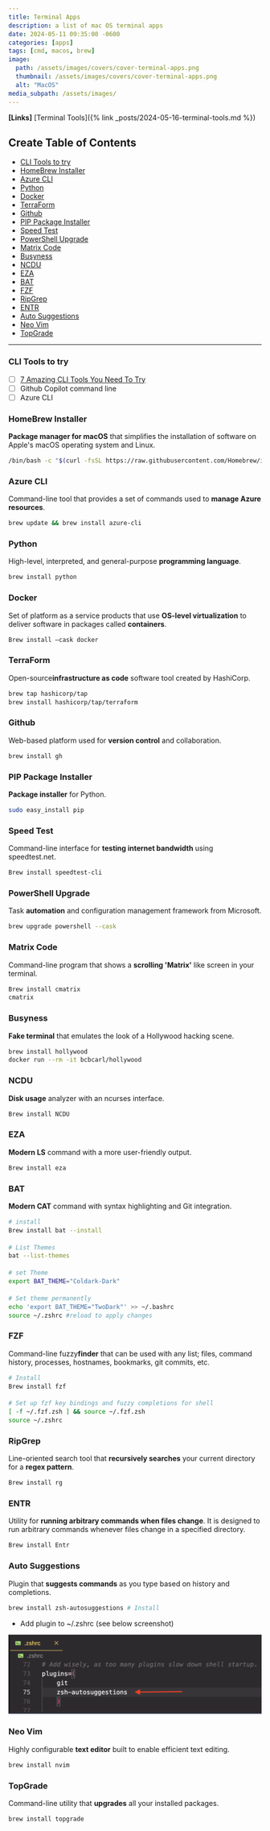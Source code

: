 ```yaml
---
title: Terminal Apps
description: a list of mac OS terminal apps
date: 2024-05-11 09:35:00 -0600
categories: [apps]
tags: [cmd, macos, brew]
image:
  path: /assets/images/covers/cover-terminal-apps.png
  thumbnail: /assets/images/covers/cover-terminal-apps.png
  alt: "MacOS"
media_subpath: /assets/images/
---
```


**[Links]**
[Terminal Tools]({% link _posts/2024-05-16-terminal-tools.md %})

## Create Table of Contents

- [CLI Tools to try](#cli-tools-to-try)
- [HomeBrew Installer](#homebrew-installer)
- [Azure CLI](#azure-cli)
- [Python](#python)
- [Docker](#docker)
- [TerraForm](#terraform)
- [Github](#github)
- [PIP Package Installer](#pip-package-installer)
- [Speed Test](#speed-test)
- [PowerShell Upgrade](#powershell-upgrade)
- [Matrix Code](#matrix-code)
- [Busyness](#busyness)
- [NCDU](#ncdu)
- [EZA](#eza)
- [BAT](#bat)
- [FZF](#fzf)
- [RipGrep](#ripgrep)
- [ENTR](#entr)
- [Auto Suggestions](#auto-suggestions)
- [Neo Vim](#neo-vim)
- [TopGrade](#topgrade)

---

### CLI Tools to try

- [ ] [7 Amazing CLI Tools You Need To Try](https://www.youtube.com/watch?v=mmqDYw9C30I&list=WL&index=2&t=573s)
- [ ] Github Copilot command line
- [ ] Azure CLI

### HomeBrew Installer

**Package manager for macOS** that simplifies the installation of software on Apple's macOS operating system and Linux.

```bash
/bin/bash -c "$(curl -fsSL https://raw.githubusercontent.com/Homebrew/install/HEAD/install.sh)"
```

### Azure CLI

Command-line tool that provides a set of commands used to **manage Azure resources**.

```bash
brew update && brew install azure-cli
```

### Python

High-level, interpreted, and general-purpose **programming language**.

```bash
brew install python
```

### Docker

Set of platform as a service products that use **OS-level virtualization** to deliver software in packages called **containers**.

```bash
Brew install —cask docker
```

### TerraForm

Open-source**infrastructure as code** software tool created by HashiCorp.

```bash
brew tap hashicorp/tap
brew install hashicorp/tap/terraform
```

### Github

Web-based platform used for **version control** and collaboration.

```bash
brew install gh
```

### PIP Package Installer

**Package installer** for Python.

```bash
sudo easy_install pip
```

### Speed Test

Command-line interface for **testing internet bandwidth** using speedtest.net.

```bash
Brew install speedtest-cli 
```

### PowerShell Upgrade

Task **automation** and configuration management framework from Microsoft.

```bash
brew upgrade powershell --cask
```

### Matrix Code

Command-line program that shows a **scrolling 'Matrix'** like screen in your terminal.

```bash
Brew install cmatrix
cmatrix
```

### Busyness

**Fake terminal** that emulates the look of a Hollywood hacking scene.

```bash
brew install hollywood
docker run --rm -it bcbcarl/hollywood
```

### NCDU

**Disk usage** analyzer with an ncurses interface.

```bash
Brew install NCDU
```

### EZA

**Modern LS** command with a more user-friendly output.

```bash
Brew install eza
```

### BAT

**Modern CAT** command with syntax highlighting and Git integration.

```bash
# install
Brew install bat --install

# List Themes
bat --list-themes

# set Theme
export BAT_THEME="Coldark-Dark"

# Set theme permanently
echo 'export BAT_THEME="TwoDark"' >> ~/.bashrc
source ~/.zshrc #reload to apply changes

```

### FZF

Command-line fuzzy**finder** that can be used with any list; files, command history, processes, hostnames, bookmarks, git commits, etc.

```bash
# Install
Brew install fzf

# Set up fzf key bindings and fuzzy completions for shell
[ -f ~/.fzf.zsh ] && source ~/.fzf.zsh
source ~/.zshrc
```

### RipGrep

Line-oriented search tool that **recursively searches** your current directory for a **regex pattern**.

```bash
Brew install rg
```

### ENTR

Utility for **running arbitrary commands when files change**. It is
designed to run arbitrary commands whenever files change in a specified directory.

```bash
Brew install Entr
```

### Auto Suggestions

Plugin that **suggests commands** as you type based on history and completions.



```bash
brew install zsh-autosuggestions # Install
```

- Add plugin to ~/.zshrc (see below screenshot)

![Add plugin](/assets/images/content/example-add-plugin-zshrc.png)

### Neo Vim

Highly configurable **text editor** built to enable efficient text editing.

```bash
brew install nvim
```

### TopGrade

Command-line utility that **upgrades** all your installed packages.

```bash
brew install topgrade
```
